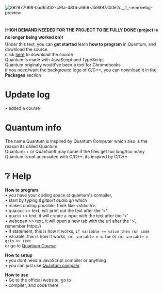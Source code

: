 ![392877068-bad65f32-c9fa-48f6-a669-a59897a00e2c__1_-removebg-preview](https://github.com/user-attachments/assets/c2f7215d-9ce4-40ce-9190-ffd018e3a316)

# 
❗**HIGH DEMAND NEEDED FOR THE PROJECT TO BE FULLY DONE (project is no longer being worked on)**❗<br />
Under this text, you can **get started** learn **how to program** in Quantum, and download the source. <br />
click [here](https://fries-byte.github.io/QuantumWEB/download.html) to download the source <br />
Quantum is made with JavaScript and TypeScript <br />
Quantum originaly would've been a tool for Chromebooks <br />
if you need/want the background logo of C/C++, you can download it in the **Packages** section <br />

# Update log
 • added a course

# Quantum info
 The name Quantum is inspired by Quantum Computer which also is the reason its called Quantum <br />
 Quantum++ or Quantum# may come if the files get too long/too many <br />
 Quantum is not accosiated with C/C++, its inspired by C/C++ <br />

# ❔ Help

   **How to program**<br />
     • you have your coding space at quantum's compiler, <br />
     • start by typing *&gitport quaio.qh* which <br />
     • makes coding possible, think like <stdio.h>. <br />
     • qua:out >> text, will print out the text after the '>' <br />
     • qua:in >> text, it will create a input with the text after the '>' <br />
     • webopen >> text, it will open a new tab with the url after the '>', remember https:// <br />
     • if statement, this is how it works, `if variable == value then run code` <br />
     • variable, this is how it works, `int variable = value` or `int variable = q:in >> text` <br />
     or go to [Quantum Course](https://fries-byte.github.io/QuantumWEB/course.html)
   
   **How to setup**<br />
     • you dont need a JavaScript compiler or anything<br />
     • you can just use [Quantum compiler](https://fries-byte.github.io/QuantumWEB/compiler.html)<br />
   
  **How to use**<br />
     • Go to the official website, go to <br />
     • compiler, and code there<br />

